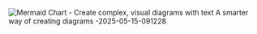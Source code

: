 ![Mermaid Chart - Create complex, visual diagrams with text  A smarter way of creating diagrams -2025-05-15-091228](https://github.com/user-attachments/assets/909db449-9681-49e1-8cc6-64b8d3d22782)
